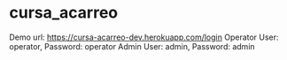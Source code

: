# cursa_acarreo
Demo url:
https://cursa-acarreo-dev.herokuapp.com/login
Operator User: operator, Password: operator
Admin User: admin, Password: admin
